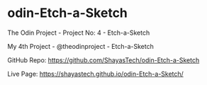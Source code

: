 # odin-Etch-a-Sketch
The Odin Project - Project No: 4 - Etch-a-Sketch

My 4th Project - @theodinproject - Etch-a-Sketch

GitHub Repo: https://github.com/ShayasTech/odin-Etch-a-Sketch

Live Page: https://shayastech.github.io/odin-Etch-a-Sketch/